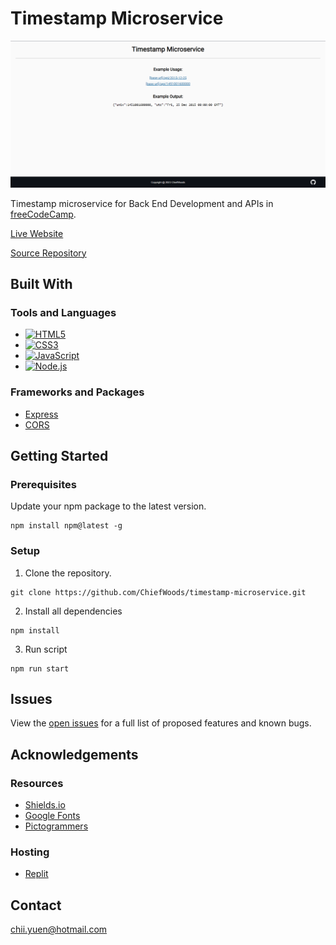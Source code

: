 # Timestamp Microservice

![Landing Screenshot](images/landing_screenshot.png)

Timestamp microservice for Back End Development and APIs in [freeCodeCamp](https://www.freecodecamp.org/learn/).

[Live Website](https://timestamp-microservice.chiefwoods.repl.co/)

[Source Repository](https://github.com/ChiefWoods/timestamp-microservice)

## Built With

### Tools and Languages

- [![HTML5](https://img.shields.io/badge/HTML5-grey?style=for-the-badge&logo=html5)](https://html5.org/)
- [![CSS3](https://img.shields.io/badge/CSS3-306AF1?style=for-the-badge&logo=css3)](https://www.w3.org/Style/CSS/Overview.en.html)
- [![JavaScript](https://img.shields.io/badge/Javascript-1B1E21?style=for-the-badge&logo=javascript)](https://js.org/index.html)
- [![Node.js](https://img.shields.io/badge/Node.js-233056?style=for-the-badge&logo=nodedotjs)](https://nodejs.org/en)

### Frameworks and Packages

- [Express](https://expressjs.com/)
- [CORS](https://github.com/expressjs/cors)

## Getting Started

### Prerequisites

Update your npm package to the latest version.

```
npm install npm@latest -g
```

### Setup

1. Clone the repository.

```
git clone https://github.com/ChiefWoods/timestamp-microservice.git
```
2. Install all dependencies
```
npm install
```
3. Run script
```
npm run start
```

## Issues

View the [open issues](https://github.com/ChiefWoods/timestamp-microservice/issues) for a full list of proposed features and known bugs.

## Acknowledgements

### Resources

- [Shields.io](https://shields.io/)
- [Google Fonts](https://fonts.google.com/)
- [Pictogrammers](https://pictogrammers.com/)

### Hosting

- [Replit](https://replit.com/)

## Contact

[chii.yuen@hotmail.com](mailto:chii.yuen@hotmail.com)
